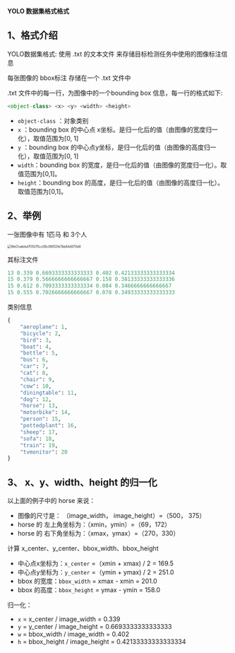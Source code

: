 **YOLO 数据集格式格式**



## 1、格式介绍

YOLO数据集格式:  使用 .txt 的文本文件 来存储目标检测任务中使用的图像标注信息

每张图像的 bbox标注 存储在一个 .txt 文件中

.txt 文件中的每一行，为图像中的一个bounding box 信息，每一行的格式如下:

```Python
<object-class> <x> <y> <width> <height>
```

- `object-class`  ：对象类别
- `x`  ：bounding box 的中心点 x坐标。是归一化后的值（由图像的宽度归一化），取值范围为[0, 1]
- `y`  ：bounding box 的中心点y坐标，是归一化后的值（由图像的高度归一化），取值范围为[0, 1]
- `width`：bounding box 的宽度，是归一化后的值（由图像的宽度归一化）。取值范围为[0,1]。
- `height`：bounding box 的高度，是归一化后的值（由图像的高度归一化）。取值范围为[0,1]。





## 2、举例 

一张图像中有 1匹马 和 3个人

<img src="https://p.ipic.vip/85hhxw.png" alt="WeChatbbd705075cc08c08812fb7bb84d570d8" style="zoom:50%;" />

其标注文件 

```Python
13 0.339 0.6693333333333333 0.402 0.42133333333333334
15 0.379 0.5666666666666667 0.158 0.38133333333333336
15 0.612 0.7093333333333334 0.084 0.3466666666666667
15 0.555 0.7026666666666667 0.078 0.34933333333333333
```

类别信息

```Python
{
    "aeroplane": 1,
    "bicycle": 2,
    "bird": 3,
    "boat": 4,
    "bottle": 5,
    "bus": 6,
    "car": 7,
    "cat": 8,
    "chair": 9,
    "cow": 10,
    "diningtable": 11,
    "dog": 12,
    "horse": 13,
    "motorbike": 14,
    "person": 15,
    "pottedplant": 16,
    "sheep": 17,
    "sofa": 18,
    "train": 19,
    "tvmonitor": 20
}
```







## 3、 x、y、width、height   的归一化

以上面的例子中的 horse 来说：

- 图像的尺寸是： （image_width， image_height）=（500， 375）
- horse 的 左上角坐标为：（xmin，ymin）=（69，172）
- horse 的 右下角坐标为：（xmax，ymax）=（270，330）

计算 x_center、y_center、bbox_width、bbox_height

- 中心点x坐标为：`x_center` =（xmin + xmax) / 2 = 169.5
- 中心点y坐标为：`y_center` =（ymin + ymax) / 2 = 251.0
- bbox 的宽度：`bbox_width` = xmax - xmin =  201.0
- bbox 的高度：`bbox_height` = ymax - ymin =  158.0

归一化：

- `x` = x_center / image_width = 0.339
- `y` = y_center / image_height = 0.6693333333333333
- `w` = bbox_width / image_width = 0.402
- `h` = bbox_height / image_height = 0.42133333333333334